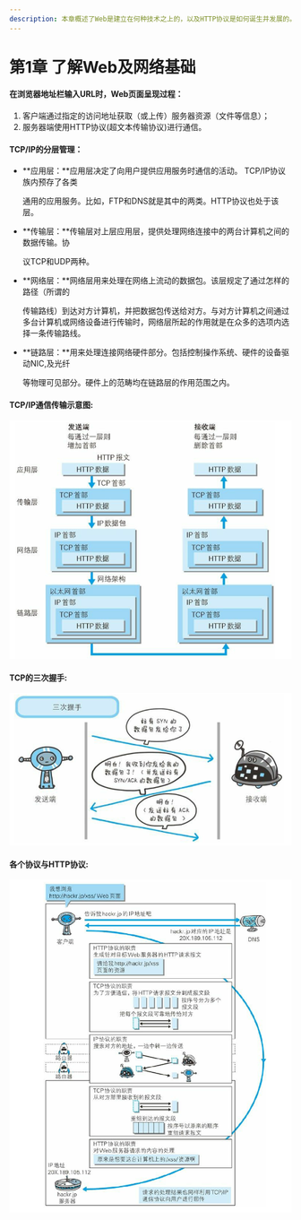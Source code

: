 ```yaml
---
description: 本章概述了Web是建立在何种技术之上的，以及HTTP协议是如何诞生并发展的。我们从其背景着手，来深入了解这部分内容。
---
```


# 第1章 了解Web及网络基础

#### 在浏览器地址栏输入URL时，Web页面呈现过程：

1. 客户端通过指定的访问地址获取（或上传）服务器资源（文件等信息）；
2. 服务器端使用HTTP协议\(超文本传输协议\)进行通信。

#### TCP/IP的分层管理：

* **应用层：**应用层决定了向用户提供应用服务时通信的活动。 TCP/IP协议族内预存了各类

  通用的应用服务。比如，FTP和DNS就是其中的两类。HTTP协议也处于该层。

* **传输层：**传输层对上层应用层，提供处理网络连接中的两台计算机之间的数据传输。协

  议TCP和UDP两种。

* **网络层：**网络层用来处理在网络上流动的数据包。该层规定了通过怎样的路径（所谓的

  传输路线）到达对方计算机，并把数据包传送给对方。与对方计算机之间通过多台计算机或网络设备进行传输时，网络层所起的作用就是在众多的选项内选择一条传输路线。

* **链路层：**用来处理连接网络硬件部分。包括控制操作系统、硬件的设备驱动NIC,及光纤

  等物理可见部分。硬件上的范畴均在链路层的作用范围之内。

#### TCP/IP通信传输示意图:

![](.gitbook/assets/5607010-1.jpg)

#### TCP的三次握手:

![TCP&#x4E09;&#x6B21;&#x63E1;&#x624B;](.gitbook/assets/99880632-1.jpg)

#### **各个协议与HTTP协议:**

![&#x5404;&#x4E2A;&#x534F;&#x8BAE;&#x4E0E;http&#x534F;&#x8BAE;](.gitbook/assets/73210107-1.jpg)

